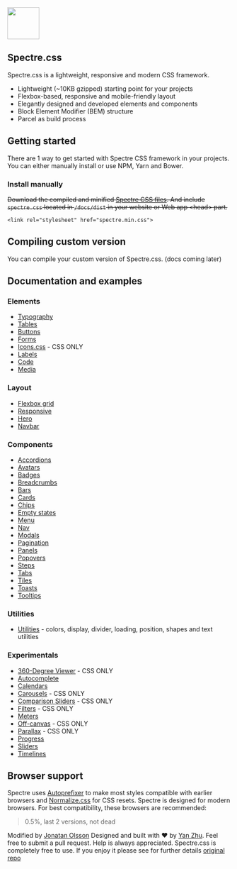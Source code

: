 <a href="spectre">
  <img src="spectre/img/spectre-logo.svg" width="72" height="72">
</a>

## Spectre.css

Spectre.css is a lightweight, responsive and modern CSS framework.

- Lightweight (~10KB gzipped) starting point for your projects
- Flexbox-based, responsive and mobile-friendly layout
- Elegantly designed and developed elements and components
- Block Element Modifier (BEM) structure
- Parcel as build process

## Getting started

There are 1 way to get started with Spectre CSS framework in your projects. You can either manually install or use NPM, Yarn and Bower.

### Install manually
~~Download the compiled and minified [Spectre CSS files](https://github.com/picturepan2/spectre/tree/master/docs/dist). And include `spectre.css` located in `/docs/dist` in your website or Web app &lt;head&gt; part.~~

`<link rel="stylesheet" href="spectre.min.css">`

## Compiling custom version

You can compile your custom version of Spectre.css. (docs coming later)

## Documentation and examples

### Elements

- [Typography](spectre/elements/typography.html)
- [Tables](spectre/elements/tables.html)
- [Buttons](spectre/elements/buttons.html)
- [Forms](spectre/elements/forms.html)
- [Icons.css](icons.css) - CSS ONLY
- [Labels](spectre/elements/labels.html)
- [Code](spectre/elements/code.html)
- [Media](spectre/elements/media.html)

### Layout
- [Flexbox grid](spectre/layout/grid.html) 
- [Responsive](spectre/layout/responsive.html)
- [Hero](spectre/layout/hero.html)
- [Navbar](spectre/layout/navbar.html)

### Components
- [Accordions](spectre/components/accordions.html)
- [Avatars](spectre/components/avatars.html)
- [Badges](spectre/components/badges.html)
- [Breadcrumbs](spectre/components/breadcrumbs.html)
- [Bars](spectre/components/bars.html)
- [Cards](spectre/components/cards.html)
- [Chips](spectre/components/chips.html)
- [Empty states](spectre/components/empty.html)
- [Menu](spectre/components/menu.html)
- [Nav](spectre/components/nav.html)
- [Modals](spectre/components/modals.html)
- [Pagination](spectre/components/pagination.html)
- [Panels](spectre/components/panels.html)
- [Popovers](spectre/components/popovers.html)
- [Steps](spectre/components/steps.html)
- [Tabs](spectre/components/tabs.html)
- [Tiles](spectre/components/tiles.html)
- [Toasts](spectre/components/toasts.html)
- [Tooltips](spectre/components/tooltips.html)

### Utilities

- [Utilities](spectre/utilities.html) - colors, display, divider, loading, position, shapes and text utilities

### Experimentals
- [360-Degree Viewer](spectre/experimentals/viewer-360.html) - CSS ONLY
- [Autocomplete](spectre/experimentals/autocomplete.html)
- [Calendars](spectre/experimentals/calendars.html)
- [Carousels](spectre/experimentals/carousels.html) - CSS ONLY
- [Comparison Sliders](spectre/experimentals/comparison.html) - CSS ONLY
- [Filters](spectre/experimentals/filters.html) - CSS ONLY
- [Meters](spectre/experimentals/meters.html)
- [Off-canvas](spectre/experimentals/off-canvas.html) - CSS ONLY
- [Parallax](spectre/experimentals/parallax.html) - CSS ONLY
- [Progress](spectre/experimentals/progress.html)
- [Sliders](spectre/experimentals/sliders.html)
- [Timelines](spectre/experimentals/timelines.html)

## Browser support
Spectre uses [Autoprefixer](https://github.com/postcss/autoprefixer) to make most styles compatible with earlier browsers and [Normalize.css](https://necolas.github.io/normalize.css/) for CSS resets. Spectre is designed for modern browsers. For best compatibility, these browsers are recommended:

> 0.5%, last 2 versions, not dead

Modified by [Jonatan Olsson](https://jonatanolsson.se) Designed and built with ♥ by [Yan Zhu](https://twitter.com/picturepan2). Feel free to submit a pull request. Help is always appreciated.
Spectre.css is completely free to use. If you enjoy it please see for further details [original repo](spectre/)
